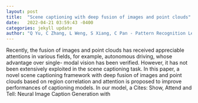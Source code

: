 ```yaml
---
layout: post
title:  "Scene captioning with deep fusion of images and point clouds"
date:   2022-04-21 03:59:43 -0400
categories: jekyll update
author: "Q Yu, C Zhang, L Weng, S Xiang, C Pan - Pattern Recognition Letters, 2022"
---
```

Recently, the fusion of images and point clouds has received appreciable attentions in various fields, for example, autonomous driving, whose advantage over single- modal vision has been verified. However, it has not been extensively exploited in the scene captioning task. In this paper, a novel scene captioning framework with deep fusion of images and point clouds based on region correlation and attention is proposed to improve performances of captioning models. In our model, a Cites: Show, Attend and Tell: Neural Image Caption Generation with